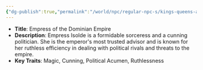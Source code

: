 ```yaml
---
{"dg-publish":true,"permalink":"/world/npc/regular-npc-s/kings-queens-and-important-figures/empress-isolde-dominus/"}
---
```


- **Title**: Empress of the Dominian Empire
- **Description**: Empress Isolde is a formidable sorceress and a cunning politician. She is the emperor's most trusted advisor and is known for her ruthless efficiency in dealing with political rivals and threats to the empire.
- **Key Traits**: Magic, Cunning, Political Acumen, Ruthlessness